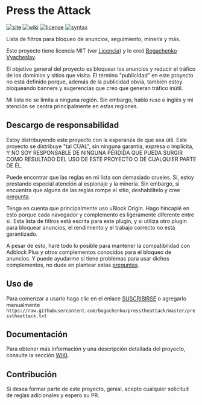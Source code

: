 <!--
This file is part of the Press the Attack project,
Copyright (c) 2018 Bogachenko Vyacheslav

Press the Attack is a free project: you can distribute it and/or modify
it in accordance with the MIT license published by the Massachusetts Institute of Technology.

The Press the Attack project is distributed in the hope that it will be useful,
and is provided "AS IS", WITHOUT ANY WARRANTY, EXPRESSLY EXPRESSED OR IMPLIED.
WE ARE NOT RESPONSIBLE FOR ANY DAMAGES DUE TO THE USE OF THIS PROJECT OR ITS PARTS.
For more information, see the MIT license.

Author: Bogachenko Vyacheslav <https://github.com/bogachenko>
Email: bogachenkove@gmail.com
Github: https://github.com/bogachenko/presstheattack/
Last modified: December 11, 2018
License: MIT <https://github.com/bogachenko/presstheattack/blob/master/LICENSE.md>
Problem reports: https://github.com/bogachenko/presstheattack/issues
Title: README.es-ES.md
URL: https://raw.githubusercontent.com/bogachenko/presstheattack/master/README.es-ES.md
Wiki: https://github.com/bogachenko/presstheattack/wiki

Download the entire Press the Attack project at https://github.com/bogachenko/presstheattack/archive/master.zip -->

# Press the Attack
[![site](https://img.shields.io/badge/site-up-%233fb912.svg)](https://bogachenko.github.io/presstheattack/)
[![wiki](https://img.shields.io/badge/wiki-up-%233fb912.svg)](https://github.com/bogachenko/presstheattack/wiki)
[![license](https://img.shields.io/badge/license-MIT-%233fb912.svg)](https://raw.githubusercontent.com/bogachenko/presstheattack/master/LICENSE.md)
[![syntax](https://img.shields.io/badge/syntax-uBlock%20Origin-%23c61300.svg)](https://github.com/gorhill/uBlock/wiki/Static-filter-syntax)

Lista de filtros para bloqueo de anuncios, seguimiento, minería y más.

Este proyecto tiene licencia MIT (ver [Licencia](https://raw.githubusercontent.com/bogachenko/presstheattack/master/LICENSE.md)) y lo creó [Bogachenko Vyacheslav](https://github.com/bogachenko).

El objetivo general del proyecto es bloquear los anuncios y reducir el tráfico de los dominios y sitios que visita.
El término "publicidad" en este proyecto no está definido porque, además de la publicidad obvia, también estoy bloqueando banners y sugerencias que creo que generan tráfico inútil.

Mi lista no se limita a ninguna región. Sin embargo, hablo ruso e inglés y mi atención se centra principalmente en estas regiones.

## Descargo de responsabilidad

Estoy distribuyendo este proyecto con la esperanza de que sea útil. Este proyecto se distribuye "tal CUAL", sin ninguna garantía, expresa o implícita, Y NO SOY RESPONSABLE DE NINGUNA PÉRDIDA QUE PUEDA SURGIR COMO RESULTADO DEL USO DE ESTE PROYECTO O DE CUALQUIER PARTE DE ÉL.

Puede encontrar que las reglas en mi lista son demasiado crueles. Sí, estoy prestando especial atención al espionaje y la minería.
Sin embargo, si encuentra que alguna de las reglas rompe el sitio, deshabilítelo y cree [pregunta](https://github.com/bogachenko/presstheattack/issues).

Tenga en cuenta que principalmente uso uBlock Origin. Hago hincapié en esto porque cada navegador y complemento es ligeramente diferente entre sí. Esta lista de filtros está escrita para este plugin, y si utiliza otro plugin para bloquear anuncios, el rendimiento y el trabajo correcto no está garantizado.

A pesar de esto, haré todo lo posible para mantener la compatibilidad con Adblock Plus y otros complementos conocidos para el bloqueo de anuncios. Y puede ayudarme si tiene problemas para usar dichos complementos, no dude en plantear estas [preguntas](https://github.com/bogachenko/presstheattack/issues).

## Uso de

Para comenzar a usarlo haga clic en el enlace [SUSCRIBIRSE](https://subscribe.adblockplus.org/?location=https%3A%2F%2Fraw.githubusercontent.com%2Fbogachenko%2Fpresstheattack%2Fmaster%2Fpresstheattack.txt&title=Press%20the%20Attack) o agregarlo manualmente `https://raw.githubusercontent.com/bogachenko/presstheattack/master/presstheattack.txt`

## Documentación

Para obtener más información y una descripción detallada del proyecto, consulte la sección [WIKI](https://github.com/bogachenko/presstheattack/wiki).

## Contribución

Si desea formar parte de este proyecto, genial, acepto cualquier solicitud de reglas adicionales y espero su PR.